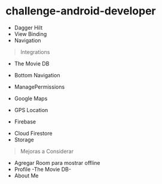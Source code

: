 # challenge-android-developer

* Dagger Hilt
* View Binding
* Navigation

> Integrations
* The Movie DB
* Bottom Navigation
* ManagePermissions

* Google Maps
- GPS Location

* Firebase
- Cloud Firestore
- Storage

> Mejoras a Considerar
* Agregar Room para mostrar offline
* Profile -The Movie DB-
* About Me